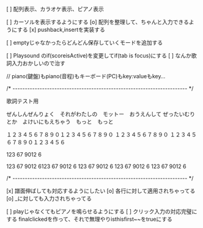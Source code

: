 [ ] 配列表示、カラオケ表示、ピアノ表示

[ ] カーソルを表示するようにする
[o] 配列を整理して、ちゃんと入力できるようにする
[x] pushback,insertを実装する

[ ] emptyじゃなかったらどんどん保存していくモードを追加する

[ ] Playsound のif(scoreisActive)を変更してif(tab is focus)にする
[ ] なんか歌詞入力おかしいので治す

// piano(鍵盤)もpiano(音程)もキーボード(PC)もkey:valueもkey…
 
/* ----------------------------------------------------------------------- */

歌詞テスト用

ぜんしんぜんりょく　それがわたしの　モットー　おうえんして
ぜったいむりとか　よけいにもえちゃう　もっと　もっと

１２３４５６７８９０１２３４５６７８９０
１２３４５６７８９０
１２３４５６７８９０１２３４５６

123  67 9012   6  

123  67 9012   6123  67 9012   6
 123  67 9012   6
  123  67 9012   6 
  123  67 9012   6

/* ----------------------------------------------------------------------- */

[x] 譜面伸ばしても対応するようにしたい
[o] 各行に対して適用されちゃってる
[o] _に対しても入力されちゃってる

[ ] playじゃなくてもピアノを鳴らせるようにする
[ ] クリック入力の対応完璧にする
    finalclickedを作って、それで無理やりisthisfirst~~をtrueにする
